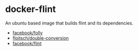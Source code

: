 docker-flint
============

An ubuntu based image that builds flint and its dependencies.

- [facebook/folly](https://github.com/facebook/folly)
- [floitsch/double-conversion](https://github.com/floitsch/double-conversion)
- [facebook/flint](https://github.com/facebook/flint)

